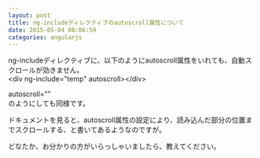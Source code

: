 ```yaml
---
layout: post
title: ng-includeディレクティブのautoscroll属性について
date: 2015-05-04 08:06:59
categories: angularjs
---
```

<p>ng-includeディレクティブに、以下のようにautoscroll属性をいれても、自動スクロールが効きません。<br>
&lt;div ng-include="temp" autoscroll&gt;&lt;/div&gt;</p>

<p>autoscroll=""<br>
のようにしても同様です。</p>

<p>ドキュメントを見ると、autoscroll属性の設定により、読み込んだ部分の位置までスクロールする、と書いてあるようなのですが。</p>

<p>どなたか、お分かりの方がいらっしゃいましたら、教えてください。</p>
